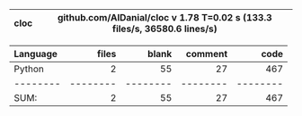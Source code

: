 cloc|github.com/AlDanial/cloc v 1.78  T=0.02 s (133.3 files/s, 36580.6 lines/s)
--- | ---

Language|files|blank|comment|code
:-------|-------:|-------:|-------:|-------:
Python|2|55|27|467
--------|--------|--------|--------|--------
SUM:|2|55|27|467
